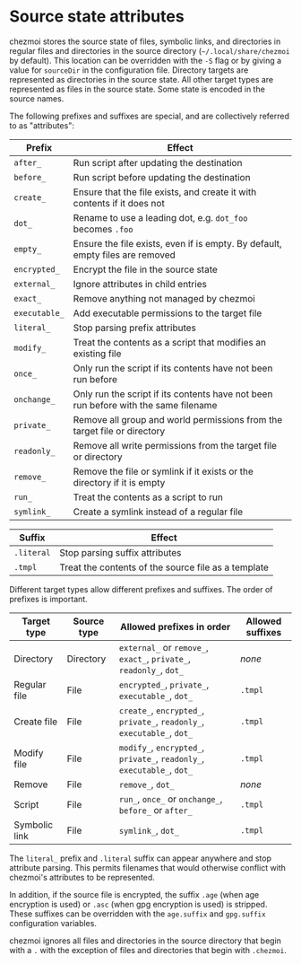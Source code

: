 # Source state attributes

chezmoi stores the source state of files, symbolic links, and directories in
regular files and directories in the source directory (`~/.local/share/chezmoi`
by default). This location can be overridden with the `-S` flag or by giving a
value for `sourceDir` in the configuration file. Directory targets are
represented as directories in the source state. All other target types are
represented as files in the source state. Some state is encoded in the source
names.

The following prefixes and suffixes are special, and are collectively referred
to as "attributes":

| Prefix        | Effect                                                                              |
| ------------- | ----------------------------------------------------------------------------------- |
| `after_`      | Run script after updating the destination                                           |
| `before_`     | Run script before updating the destination                                          |
| `create_`     | Ensure that the file exists, and create it with contents if it does not             |
| `dot_`        | Rename to use a leading dot, e.g. `dot_foo` becomes `.foo`                          |
| `empty_`      | Ensure the file exists, even if is empty. By default, empty files are removed       |
| `encrypted_`  | Encrypt the file in the source state                                                |
| `external_`   | Ignore attributes in child entries                                                  |
| `exact_`      | Remove anything not managed by chezmoi                                              |
| `executable_` | Add executable permissions to the target file                                       |
| `literal_`    | Stop parsing prefix attributes                                                      |
| `modify_`     | Treat the contents as a script that modifies an existing file                       |
| `once_`       | Only run the script if its contents have not been run before                        |
| `onchange_`   | Only run the script if its contents have not been run before with the same filename |
| `private_`    | Remove all group and world permissions from the target file or directory            |
| `readonly_`   | Remove all write permissions from the target file or directory                      |
| `remove_`     | Remove the file or symlink if it exists or the directory if it is empty             |
| `run_`        | Treat the contents as a script to run                                               |
| `symlink_`    | Create a symlink instead of a regular file                                          |

| Suffix     | Effect                                              |
| ---------- | --------------------------------------------------- |
| `.literal` | Stop parsing suffix attributes                      |
| `.tmpl`    | Treat the contents of the source file as a template |

Different target types allow different prefixes and suffixes. The order of
prefixes is important.

| Target type   | Source type | Allowed prefixes in order                                               | Allowed suffixes |
| ------------- | ----------- | ----------------------------------------------------------------------- | ---------------- |
| Directory     | Directory   | `external_` or `remove_`, `exact_`, `private_`, `readonly_`, `dot_`     | *none*           |
| Regular file  | File        | `encrypted_`, `private_`, `executable_`, `dot_`                         | `.tmpl`          |
| Create file   | File        | `create_`, `encrypted_`, `private_`, `readonly_`, `executable_`, `dot_` | `.tmpl`          |
| Modify file   | File        | `modify_`, `encrypted_`, `private_`, `readonly_`, `executable_`, `dot_` | `.tmpl`          |
| Remove        | File        | `remove_`, `dot_`                                                       | *none*           |
| Script        | File        | `run_`, `once_` or `onchange_`, `before_` or `after_`                   | `.tmpl`          |
| Symbolic link | File        | `symlink_`, `dot_`                                                      | `.tmpl`          |

The `literal_` prefix and `.literal` suffix can appear anywhere and stop
attribute parsing. This permits filenames that would otherwise conflict with
chezmoi's attributes to be represented.

In addition, if the source file is encrypted, the suffix `.age` (when age
encryption is used) or `.asc` (when gpg encryption is used) is stripped. These
suffixes can be overridden with the `age.suffix` and `gpg.suffix` configuration
variables.

chezmoi ignores all files and directories in the source directory that begin
with a `.` with the exception of files and directories that begin with
`.chezmoi`.
